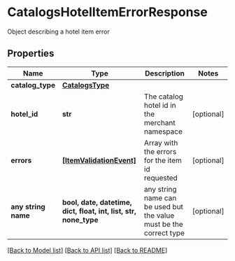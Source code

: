 # CatalogsHotelItemErrorResponse

Object describing a hotel item error

## Properties
Name | Type | Description | Notes
------------ | ------------- | ------------- | -------------
**catalog_type** | [**CatalogsType**](CatalogsType.md) |  | 
**hotel_id** | **str** | The catalog hotel id in the merchant namespace | [optional] 
**errors** | [**[ItemValidationEvent]**](ItemValidationEvent.md) | Array with the errors for the item id requested | [optional] 
**any string name** | **bool, date, datetime, dict, float, int, list, str, none_type** | any string name can be used but the value must be the correct type | [optional]

[[Back to Model list]](../README.md#documentation-for-models) [[Back to API list]](../README.md#documentation-for-api-endpoints) [[Back to README]](../README.md)


